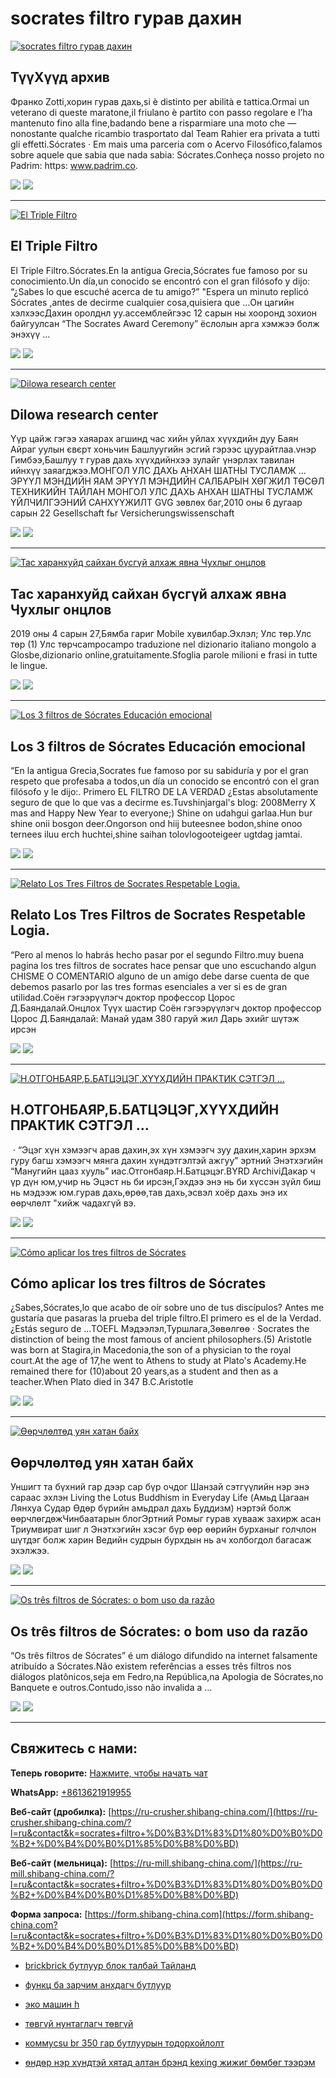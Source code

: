 # socrates filtro гурав дахин

<a href="https://swt.shibang-china.com/?l=ru&img&k=socrates+filtro+%D0%B3%D1%83%D1%80%D0%B0%D0%B2+%D0%B4%D0%B0%D1%85%D0%B8%D0%BD" target="_blank">![socrates filtro гурав дахин](http://static.shibang-china.com/all-800x300/1064.jpg)</a>

## ТүүХүүд архив
Франко Zotti,хорин гурав дахь,si &#232; distinto per abilit&#224; e tattica.Ormai un veterano di queste maratone,il friulano &#232; partito con passo regolare e l’ha mantenuto fino alla fine,badando bene a risparmiare una moto che — nonostante qualche ricambio trasportato dal Team Rahier era privata a tutti gli effetti.S&#243;crates&nbsp;&#0183;&#32;Em mais uma parceria com o Acervo Filos&#243;fico,falamos sobre aquele que sabia que nada sabia: S&#243;crates.Conhe&#231;a nosso projeto no Padrim: https: www.padrim.co.


<a href="https://whatsapp.shibangsoft.com/WhatsApp.php" target="_blank" title="WhatsApp">![](http://static.shibang-china.com/icon/whatsapp.png)</a> <a href="https://swt.shibang-china.com/?l=ru&icon&k=socrates+filtro+%D0%B3%D1%83%D1%80%D0%B0%D0%B2+%D0%B4%D0%B0%D1%85%D0%B8%D0%BD" target="_blank">![](http://static.shibang-china.com/icon/chat-ru.png)</a>

---

<a href="https://swt.shibang-china.com/?l=ru&img&k=socrates+filtro+%D0%B3%D1%83%D1%80%D0%B0%D0%B2+%D0%B4%D0%B0%D1%85%D0%B8%D0%BD" target="_blank">![El Triple Filtro](http://static.shibang-china.com/all-800x300/1483.jpg)</a>

## El Triple Filtro
El Triple Filtro.S&#243;crates.En la antigua Grecia,S&#243;crates fue famoso por su conocimiento.Un d&#237;a,un conocido se encontr&#243; con el gran fil&#243;sofo y dijo: “&#191;Sabes lo que escuch&#233; acerca de tu amigo?” &quot;Espera un minuto replic&#243; S&#243;crates ,antes de decirme cualquier cosa,quisiera que …Он цагийн хэлхээсДахин оролднл уу.ассемблейгээс 12 сарын ны хооронд зохион байгуулсан “The Socrates Award Ceremony” ёслолын арга хэмжээ болж энэхүү …


<a href="https://whatsapp.shibangsoft.com/WhatsApp.php" target="_blank" title="WhatsApp">![](http://static.shibang-china.com/icon/whatsapp.png)</a> <a href="https://swt.shibang-china.com/?l=ru&icon&k=socrates+filtro+%D0%B3%D1%83%D1%80%D0%B0%D0%B2+%D0%B4%D0%B0%D1%85%D0%B8%D0%BD" target="_blank">![](http://static.shibang-china.com/icon/chat-ru.png)</a>

---

<a href="https://swt.shibang-china.com/?l=ru&img&k=socrates+filtro+%D0%B3%D1%83%D1%80%D0%B0%D0%B2+%D0%B4%D0%B0%D1%85%D0%B8%D0%BD" target="_blank">![Dilowa research center](http://static.shibang-china.com/all-800x300/771.jpg)</a>

## Dilowa research center
Үүр цайж гэгээ хаяарах агшинд час хийн уйлах хүүхдийн дуу Баян Айраг уулын євєрт хоньчин Башлуугийн эсгий гэрээс цуурайтлаа.vнэр Гимбээ,Башлуу т гурав дахь хүүхдийнхээ зулайг үнэрлэх тавилан ийнхүү заяагджээ.МОНГОЛ УЛС ДАХЬ АНХАН ШАТНЫ ТУСЛАМЖ …ЭРҮҮЛ МЭНДИЙН ЯАМ ЭРҮҮЛ МЭНДИЙН САЛБАРЫН ХӨГЖИЛ ТӨСӨЛ TEХНИКИЙН ТАЙЛАН МОНГОЛ УЛС ДАХЬ АНХАН ШАТНЫ ТУСЛАМЖ ҮЙЛЧИЛГЭЭНИЙ САНХҮҮЖИЛТ GVG зөвлөх баг,2010 оны 6 дугаар сарын 22 Gesellschaft fьr Versicherungswissenschaft


<a href="https://whatsapp.shibangsoft.com/WhatsApp.php" target="_blank" title="WhatsApp">![](http://static.shibang-china.com/icon/whatsapp.png)</a> <a href="https://swt.shibang-china.com/?l=ru&icon&k=socrates+filtro+%D0%B3%D1%83%D1%80%D0%B0%D0%B2+%D0%B4%D0%B0%D1%85%D0%B8%D0%BD" target="_blank">![](http://static.shibang-china.com/icon/chat-ru.png)</a>

---

<a href="https://swt.shibang-china.com/?l=ru&img&k=socrates+filtro+%D0%B3%D1%83%D1%80%D0%B0%D0%B2+%D0%B4%D0%B0%D1%85%D0%B8%D0%BD" target="_blank">![Тас харанхуйд сайхан бүсгүй алхаж явна Чухлыг онцлов](http://static.shibang-china.com/all-800x300/962.jpg)</a>

## Тас харанхуйд сайхан бүсгүй алхаж явна Чухлыг онцлов
2019 оны 4 сарын 27,Бямба гариг Mobile хувилбар.Эхлэл; Улс төр.Улс төр (1) Улс төрчcampocampo traduzione nel dizionario italiano mongolo a Glosbe,dizionario online,gratuitamente.Sfoglia parole milioni e frasi in tutte le lingue.


<a href="https://whatsapp.shibangsoft.com/WhatsApp.php" target="_blank" title="WhatsApp">![](http://static.shibang-china.com/icon/whatsapp.png)</a> <a href="https://swt.shibang-china.com/?l=ru&icon&k=socrates+filtro+%D0%B3%D1%83%D1%80%D0%B0%D0%B2+%D0%B4%D0%B0%D1%85%D0%B8%D0%BD" target="_blank">![](http://static.shibang-china.com/icon/chat-ru.png)</a>

---

<a href="https://swt.shibang-china.com/?l=ru&img&k=socrates+filtro+%D0%B3%D1%83%D1%80%D0%B0%D0%B2+%D0%B4%D0%B0%D1%85%D0%B8%D0%BD" target="_blank">![Los 3 filtros de S&#243;crates Educaci&#243;n emocional](http://static.shibang-china.com/all-800x300/256.jpg)</a>

## Los 3 filtros de S&#243;crates Educaci&#243;n emocional
“En la antigua Grecia,Socrates fue famoso por su sabidur&#237;a y por el gran respeto que profesaba a todos,un d&#237;a un conocido se encontr&#243; con el gran fil&#243;sofo y le dijo:. Primero EL FILTRO DE LA VERDAD &#191;Estas absolutamente seguro de que lo que vas a decirme es.Tuvshinjargal's blog: 2008Merry X mas and Happy New Year to everyone;) Shine on udahgui garlaa.Hun bur shine onii bosgon deer.Ongorson ond hiij buteesnee bodon,shine onoo ternees iluu erch huchtei,shine saihan tolovlogooteigeer ugtdag jamtai.


<a href="https://whatsapp.shibangsoft.com/WhatsApp.php" target="_blank" title="WhatsApp">![](http://static.shibang-china.com/icon/whatsapp.png)</a> <a href="https://swt.shibang-china.com/?l=ru&icon&k=socrates+filtro+%D0%B3%D1%83%D1%80%D0%B0%D0%B2+%D0%B4%D0%B0%D1%85%D0%B8%D0%BD" target="_blank">![](http://static.shibang-china.com/icon/chat-ru.png)</a>

---

<a href="https://swt.shibang-china.com/?l=ru&img&k=socrates+filtro+%D0%B3%D1%83%D1%80%D0%B0%D0%B2+%D0%B4%D0%B0%D1%85%D0%B8%D0%BD" target="_blank">![Relato Los Tres Filtros de Socrates Respetable Logia.](http://static.shibang-china.com/all-800x300/14.jpg)</a>

## Relato Los Tres Filtros de Socrates Respetable Logia.
“Pero al menos lo habr&#225;s hecho pasar por el segundo Filtro.muy buena pagina los tres filtros de socrates hace pensar que uno escuchando algun CHISME O COMENTARIO alguno de un amigo debe darse cuenta de que debemos pasarlo por las tres formas esenciales a ver si es de gran utilidad.Соён гэгээрүүлэгч доктор профессор Цорос Д.Баяндалай.Онцлох Түүх шастир Соён гэгээрүүлэгч доктор профессор Цорос Д.Баяндалай: Манай удам 380 гаруй жил Дарь эхийг шүтэж ирсэн


<a href="https://whatsapp.shibangsoft.com/WhatsApp.php" target="_blank" title="WhatsApp">![](http://static.shibang-china.com/icon/whatsapp.png)</a> <a href="https://swt.shibang-china.com/?l=ru&icon&k=socrates+filtro+%D0%B3%D1%83%D1%80%D0%B0%D0%B2+%D0%B4%D0%B0%D1%85%D0%B8%D0%BD" target="_blank">![](http://static.shibang-china.com/icon/chat-ru.png)</a>

---

<a href="https://swt.shibang-china.com/?l=ru&img&k=socrates+filtro+%D0%B3%D1%83%D1%80%D0%B0%D0%B2+%D0%B4%D0%B0%D1%85%D0%B8%D0%BD" target="_blank">![Н.ОТГОНБАЯР,Б.БАТЦЭЦЭГ,ХҮҮХДИЙН ПРАКТИК СЭТГЭЛ …](http://static.shibang-china.com/all-800x300/341.jpg)</a>

## Н.ОТГОНБАЯР,Б.БАТЦЭЦЭГ,ХҮҮХДИЙН ПРАКТИК СЭТГЭЛ …
&nbsp;&#0183;&#32;“Эцэг хүн хэмээгч арав дахин,эх хүн хэмээгч зуу дахин,харин эрхэм гуру багш хэмээгч мянга дахин хүндэтгэлтэй ажгуу” эртний Энэтхэгийн “Манугийн цааз хууль” иас.Отгонбаяр.Н.Батцэцэг.BYRD ArchiviДакар ч үр дүн юм,учир нь Эцэст нь би ирсэн,Гэхдээ энэ нь би хүссэн зүйл биш нь мэдээж юм.гурав дахь,өрөө,тав дахь,эсвэл хоёр дахь энэ их өөрчлөлт &quot;хийж чадахгүй вэ.


<a href="https://whatsapp.shibangsoft.com/WhatsApp.php" target="_blank" title="WhatsApp">![](http://static.shibang-china.com/icon/whatsapp.png)</a> <a href="https://swt.shibang-china.com/?l=ru&icon&k=socrates+filtro+%D0%B3%D1%83%D1%80%D0%B0%D0%B2+%D0%B4%D0%B0%D1%85%D0%B8%D0%BD" target="_blank">![](http://static.shibang-china.com/icon/chat-ru.png)</a>

---

<a href="https://swt.shibang-china.com/?l=ru&img&k=socrates+filtro+%D0%B3%D1%83%D1%80%D0%B0%D0%B2+%D0%B4%D0%B0%D1%85%D0%B8%D0%BD" target="_blank">![C&#243;mo aplicar los tres filtros de S&#243;crates](http://static.shibang-china.com/all-800x300/666.jpg)</a>

## C&#243;mo aplicar los tres filtros de S&#243;crates
&#191;Sabes,S&#243;crates,lo que acabo de o&#237;r sobre uno de tus disc&#237;pulos? Antes me gustar&#237;a que pasaras la prueba del triple filtro.El primero es el de la Verdad.&#191;Est&#225;s seguro de …TOEFL Мэдээлэл,Туршлага,Зөвөлгөө&nbsp;&#0183;&#32;Socrates the distinction of being the most famous of ancient philosophers.(5) Aristotle was born at Stagira,in Macedonia,the son of a physician to the royal court.At the age of 17,he went to Athens to study at Plato's Academy.He remained there for (10)about 20 years,as a student and then as a teacher.When Plato died in 347 B.C.Aristotle


<a href="https://whatsapp.shibangsoft.com/WhatsApp.php" target="_blank" title="WhatsApp">![](http://static.shibang-china.com/icon/whatsapp.png)</a> <a href="https://swt.shibang-china.com/?l=ru&icon&k=socrates+filtro+%D0%B3%D1%83%D1%80%D0%B0%D0%B2+%D0%B4%D0%B0%D1%85%D0%B8%D0%BD" target="_blank">![](http://static.shibang-china.com/icon/chat-ru.png)</a>

---

<a href="https://swt.shibang-china.com/?l=ru&img&k=socrates+filtro+%D0%B3%D1%83%D1%80%D0%B0%D0%B2+%D0%B4%D0%B0%D1%85%D0%B8%D0%BD" target="_blank">![Өөрчлөлтөд уян хатан байх](http://static.shibang-china.com/all-800x300/1037.jpg)</a>

## Өөрчлөлтөд уян хатан байх
Уншигт та бүхний гар дээр сар бүр очдог Шанзай сэтгүүлийн нэр энэ сараас эхлэн Living the Lotus Buddhism in Everyday Life (Амьд Цагаан Лянхуа Cудар Өдөр бүрийн амьдрал дахь Буддизм) нэртэй болж өөрчлөгдөжЧинбаатарын блогЭртний Ромыг гурав хувааж захирж асан Триумвират шиг л Энэтхэгийн хэсэг бүр өөр өөрийн бурханыг голчлон шүтдэг болж харин Ведийн судрын бурхдын нь ач холбогдол багасаж эхэлжээ.


<a href="https://whatsapp.shibangsoft.com/WhatsApp.php" target="_blank" title="WhatsApp">![](http://static.shibang-china.com/icon/whatsapp.png)</a> <a href="https://swt.shibang-china.com/?l=ru&icon&k=socrates+filtro+%D0%B3%D1%83%D1%80%D0%B0%D0%B2+%D0%B4%D0%B0%D1%85%D0%B8%D0%BD" target="_blank">![](http://static.shibang-china.com/icon/chat-ru.png)</a>

---

<a href="https://swt.shibang-china.com/?l=ru&img&k=socrates+filtro+%D0%B3%D1%83%D1%80%D0%B0%D0%B2+%D0%B4%D0%B0%D1%85%D0%B8%D0%BD" target="_blank">![Os tr&#234;s filtros de S&#243;crates: o bom uso da raz&#227;o](http://static.shibang-china.com/all-800x300/1476.jpg)</a>

## Os tr&#234;s filtros de S&#243;crates: o bom uso da raz&#227;o
“Os tr&#234;s filtros de S&#243;crates” &#233; um di&#225;logo difundido na internet falsamente atribu&#237;do a S&#243;crates.N&#227;o existem refer&#234;ncias a esses tr&#234;s filtros nos di&#225;logos plat&#244;nicos,seja em Fedro,na Rep&#250;blica,na Apologia de S&#243;crates,no Banquete e outros.Contudo,isso n&#227;o invalida a …

<a href="https://whatsapp.shibangsoft.com/WhatsApp.php" target="_blank" title="WhatsApp">![](http://static.shibang-china.com/icon/whatsapp.png)</a> <a href="https://swt.shibang-china.com/?l=ru&icon&k=socrates+filtro+%D0%B3%D1%83%D1%80%D0%B0%D0%B2+%D0%B4%D0%B0%D1%85%D0%B8%D0%BD" target="_blank">![](http://static.shibang-china.com/icon/chat-ru.png)</a>

---
## Свяжитесь с нами:

**Теперь говорите:** [Нажмите, чтобы начать чат](https://swt.shibang-china.com?l=ru&contact&k=socrates+filtro+%D0%B3%D1%83%D1%80%D0%B0%D0%B2+%D0%B4%D0%B0%D1%85%D0%B8%D0%BD)

**WhatsApp:**  [+8613621919955](https://whatsapp.shibangsoft.com/WhatsApp.php)

**Веб-сайт (дробилка):** [https://ru-crusher.shibang-china.com/](https://ru-crusher.shibang-china.com/?l=ru&contact&k=socrates+filtro+%D0%B3%D1%83%D1%80%D0%B0%D0%B2+%D0%B4%D0%B0%D1%85%D0%B8%D0%BD)

**Веб-сайт (мельница):** [https://ru-mill.shibang-china.com/](https://ru-mill.shibang-china.com/?l=ru&contact&k=socrates+filtro+%D0%B3%D1%83%D1%80%D0%B0%D0%B2+%D0%B4%D0%B0%D1%85%D0%B8%D0%BD)

**Форма запроса:** [https://form.shibang-china.com](https://form.shibang-china.com?l=ru&contact&k=socrates+filtro+%D0%B3%D1%83%D1%80%D0%B0%D0%B2+%D0%B4%D0%B0%D1%85%D0%B8%D0%BD)

* [brickbrick бутлуур блок талбай Тайланд](../128/brickbrick%20%D0%B1%D1%83%D1%82%D0%BB%D1%83%D1%83%D1%80%20%D0%B1%D0%BB%D0%BE%D0%BA%20%D1%82%D0%B0%D0%BB%D0%B1%D0%B0%D0%B9%20%D0%A2%D0%B0%D0%B9%D0%BB%D0%B0%D0%BD%D0%B4.md)

* [функц ба зарчим анхдагч бутлуур](../130/%D1%84%D1%83%D0%BD%D0%BA%D1%86%20%D0%B1%D0%B0%20%D0%B7%D0%B0%D1%80%D1%87%D0%B8%D0%BC%20%D0%B0%D0%BD%D1%85%D0%B4%D0%B0%D0%B3%D1%87%20%D0%B1%D1%83%D1%82%D0%BB%D1%83%D1%83%D1%80.md)

* [эко машин h](../128/%D1%8D%D0%BA%D0%BE%20%D0%BC%D0%B0%D1%88%D0%B8%D0%BD%20h.md)

* [төвгүй нунтаглагч төвгүй](../126/%D1%82%D3%A9%D0%B2%D0%B3%D2%AF%D0%B9%20%D0%BD%D1%83%D0%BD%D1%82%D0%B0%D0%B3%D0%BB%D0%B0%D0%B3%D1%87%20%D1%82%D3%A9%D0%B2%D0%B3%D2%AF%D0%B9.md)

* [коммусsu br 350 гар бутлуурын тодорхойлолт](../127/%D0%BA%D0%BE%D0%BC%D0%BC%D1%83%D1%81su%20br%20350%20%D0%B3%D0%B0%D1%80%20%D0%B1%D1%83%D1%82%D0%BB%D1%83%D1%83%D1%80%D1%8B%D0%BD%20%D1%82%D0%BE%D0%B4%D0%BE%D1%80%D1%85%D0%BE%D0%B9%D0%BB%D0%BE%D0%BB%D1%82.md)

* [өндөр нэр хүндтэй хятад алтан брэнд kexing жижиг бөмбөг тээрэм](../126/%D3%A9%D0%BD%D0%B4%D3%A9%D1%80%20%D0%BD%D1%8D%D1%80%20%D1%85%D2%AF%D0%BD%D0%B4%D1%82%D1%8D%D0%B9%20%D1%85%D1%8F%D1%82%D0%B0%D0%B4%20%D0%B0%D0%BB%D1%82%D0%B0%D0%BD%20%D0%B1%D1%80%D1%8D%D0%BD%D0%B4%20kexing%20%D0%B6%D0%B8%D0%B6%D0%B8%D0%B3%20%D0%B1%D3%A9%D0%BC%D0%B1%D3%A9%D0%B3%20%D1%82%D1%8D%D1%8D%D1%80%D1%8D%D0%BC.md)
